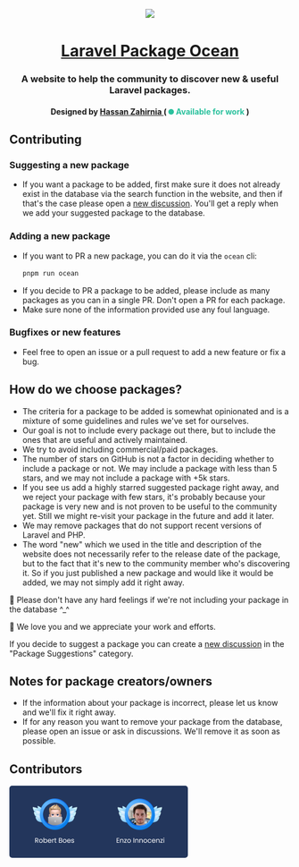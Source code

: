 <p align="center">
    <a href="https://laravel-package-ocean.com">
        <img src="https://laravel-package-ocean.com/laravel-package-ocean-opengraph.webp" width="500">
        <h1 align="center">Laravel Package Ocean</h1>
    </a>
</p>

<h3 align="center">
    A website to help the community to discover new & useful Laravel packages.
</h3>
<h4 align="center">
  Designed by
  <a aria-label="Hassan Zahirnia" href="https://github.com/HassanZahirnia">
     Hassan Zahirnia
  </a>
  ( <span style="display:inline-block;width:10px;height:10px;background:#2ac19d;border-radius:50%"></span> <span style="color:#2ac19d">Available for work</span> )
</h4>

## Contributing
### Suggesting a new package
- If you want a package to be added, first make sure it does not already exist in the database via the search function in the website, and then if that's the case please open a [new discussion](
    https://github.com/HassanZahirnia/laravel-package-ocean/discussions/categories/package-suggestions
). You'll get a reply when we add your suggested package to the database.
### Adding a new package
- If you want to PR a new package, you can do it via the `ocean` cli:
    ```bash
    pnpm run ocean
    ```
- If you decide to PR a package to be added, please include as many packages as you can in a single PR. Don't open a PR for each package.
- Make sure none of the information provided use any foul language.
### Bugfixes or new features
- Feel free to open an issue or a pull request to add a new feature or fix a bug.

## How do we choose packages?
- The criteria for a package to be added is somewhat opinionated and is a mixture of some guidelines and rules we've set for ourselves.
- Our goal is not to include every package out there, but to include the ones that are useful and actively maintained.
- We try to avoid including commercial/paid packages.
- The number of stars on GitHub is not a factor in deciding whether to include a package or not. We may include a package with less than 5 stars, and we may not include a package with +5k stars.
- If you see us add a highly starred suggested package right away, and we reject your package with few stars, it's probably because your package is very new and is not proven to be useful to the community yet. Still we might re-visit your package in the future and add it later.
- We may remove packages that do not support recent versions of Laravel and PHP.
- The word "new" which we used in the title and description of the website does not necessarily refer to the release date of the package, but to the fact that it's new to the community member who's discovering it. So if you just published a new package and would like it would be added, we may not simply add it right away.

🌸 Please don't have any hard feelings if we're not including your package in the database ^_^

💙 We love you and we appreciate your work and efforts.

If you decide to suggest a package you can create a [new discussion](https://github.com/HassanZahirnia/laravel-package-ocean/discussions/categories/package-suggestions) in the "Package Suggestions" category.

## Notes for package creators/owners
- If the information about your package is incorrect, please let us know and we'll fix it right away.
- If for any reason you want to remove your package from the database, please open an issue or ask in discussions. We'll remove it as soon as possible.

## Contributors
<img src=".github/assets/contributors-avatars.png?v=5" width="320px" style="border-radius:5px;" />